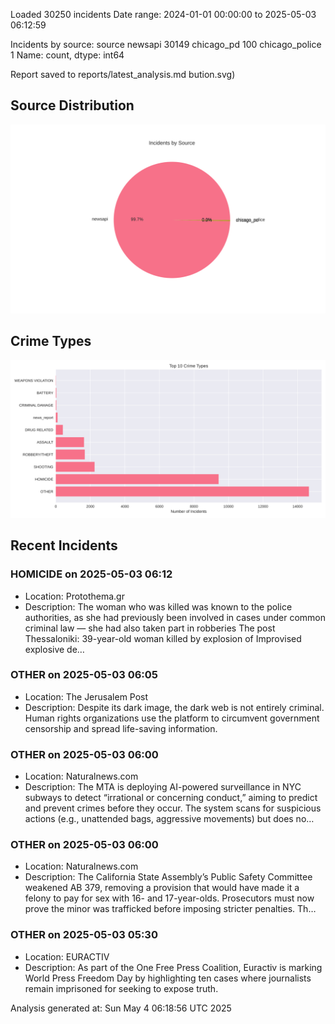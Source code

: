 
Loaded 30250 incidents
Date range: 2024-01-01 00:00:00 to 2025-05-03 06:12:59

Incidents by source:
source
newsapi           30149
chicago_pd          100
chicago_police        1
Name: count, dtype: int64

Report saved to reports/latest_analysis.md
bution.svg)

## Source Distribution
![Source Distribution](images/source_distribution.svg)

## Crime Types
![Crime Types](images/crime_types.svg)

## Recent Incidents

### HOMICIDE on 2025-05-03 06:12
- Location: Protothema.gr
- Description: The woman who was killed was known to the police authorities, as she had previously been involved in cases under common criminal law — she had also taken part in robberies
The post Thessaloniki: 39-year-old woman killed by explosion of Improvised explosive de…


### OTHER on 2025-05-03 06:05
- Location: The Jerusalem Post
- Description: Despite its dark image, the dark web is not entirely criminal. Human rights organizations use the platform to circumvent government censorship and spread life-saving information.


### OTHER on 2025-05-03 06:00
- Location: Naturalnews.com
- Description: The MTA is deploying AI-powered surveillance in NYC subways to detect “irrational or concerning conduct,” aiming to predict and prevent crimes before they occur. The system scans for suspicious actions (e.g., unattended bags, aggressive movements) but does no…


### OTHER on 2025-05-03 06:00
- Location: Naturalnews.com
- Description: The California State Assembly’s Public Safety Committee weakened AB 379, removing a provision that would have made it a felony to pay for sex with 16- and 17-year-olds. Prosecutors must now prove the minor was trafficked before imposing stricter penalties. Th…


### OTHER on 2025-05-03 05:30
- Location: EURACTIV
- Description: As part of the One Free Press Coalition, Euractiv is marking World Press Freedom Day by highlighting ten cases where journalists remain imprisoned for seeking to expose truth.

Analysis generated at: Sun May  4 06:18:56 UTC 2025
